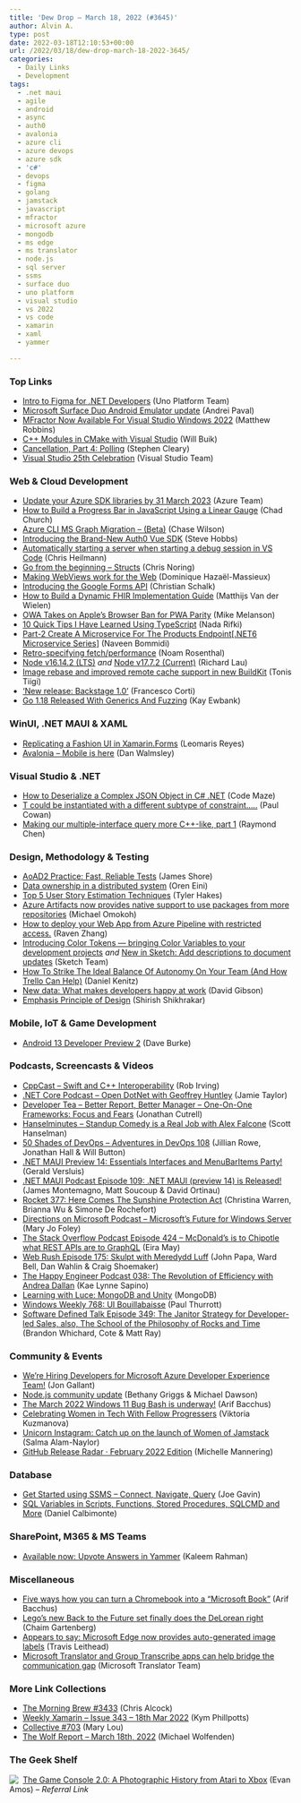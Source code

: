 ```yaml
---
title: 'Dew Drop – March 18, 2022 (#3645)'
author: Alvin A.
type: post
date: 2022-03-18T12:10:53+00:00
url: /2022/03/18/dew-drop-march-18-2022-3645/
categories:
  - Daily Links
  - Development
tags:
  - .net maui
  - agile
  - android
  - async
  - auth0
  - avalonia
  - azure cli
  - azure devops
  - azure sdk
  - 'c#'
  - devops
  - figma
  - golang
  - jamstack
  - javascript
  - mfractor
  - microsoft azure
  - mongodb
  - ms edge
  - ms translator
  - node.js
  - sql server
  - ssms
  - surface duo
  - uno platform
  - visual studio
  - vs 2022
  - vs code
  - xamarin
  - xaml
  - yammer

---
```

### <a name="top"></a>Top Links

  * <a href="https://platform.uno/blog/intro-to-figma-for-net-developers/" target="_blank" rel="noopener">Intro to Figma for .NET Developers</a> (Uno Platform Team)
  * <a href="https://devblogs.microsoft.com/surface-duo/android-emulator-avd-update/?WT.mc_id=DOP-MVP-4025064" target="_blank" rel="noopener">Microsoft Surface Duo Android Emulator update</a> (Andrei Paval)
  * <a href="https://www.mfractor.com/blogs/news/mfractor-now-available-for-visual-studio-windows-2022" target="_blank" rel="noopener">MFractor Now Available For Visual Studio Windows 2022</a> (Matthew Robbins)
  * <a href="https://devblogs.microsoft.com/cppblog/cpp20-modules-in-cmake-with-vs/?WT.mc_id=DOP-MVP-4025064" target="_blank" rel="noopener">C++ Modules in CMake with Visual Studio</a> (Will Buik)
  * <a href="https://blog.stephencleary.com/2022/03/cancellation-4-polling.html" target="_blank" rel="noopener">Cancellation, Part 4: Polling</a> (Stephen Cleary)
  * <a href="http://www.youtube.com/watch?v=hATPpSCQ6u8" target="_blank" rel="noopener">Visual Studio 25th Celebration</a> (Visual Studio Team)



### <a name="web"></a>Web & Cloud Development

  * <a href="https://azure.microsoft.com/en-us/updates/support-for-azure-sdk-libraries-that-do-not-conform-to-our-current-azure-sdk-guidelines-will-be-retired-as-of-31-march-2023/?WT.mc_id=DOP-MVP-4025064" target="_blank" rel="noopener">Update your Azure SDK libraries by 31 March 2023</a> (Azure Team)
  * <a href="https://www.syncfusion.com/blogs/post/how-to-build-a-progress-bar-in-javascript-using-a-linear-gauge.aspx" target="_blank" rel="noopener">How to Build a Progress Bar in JavaScript Using a Linear Gauge</a> (Chad Church)
  * <a href="https://techcommunity.microsoft.com/t5/azure-tools-blog/azure-cli-ms-graph-migration-beta/ba-p/3260268?WT.mc_id=DOP-MVP-4025064" target="_blank" rel="noopener">Azure CLI MS Graph Migration &#8211; (Beta)</a> (Chase Wilson)
  * <a href="https://auth0.com/blog/introducing-auth0-vue-sdk/" target="_blank" rel="noopener">Introducing the Brand-New Auth0 Vue SDK</a> (Steve Hobbs)
  * <a href="https://christianheilmann.com/2022/03/17/automatically-starting-a-server-when-starting-a-debug-session-in-vs-code/" target="_blank" rel="noopener">Automatically starting a server when starting a debug session in VS Code</a> (Chris Heilmann)
  * <a href="https://dev.to/azure/go-from-the-beginning-structs-1k8c" target="_blank" rel="noopener">Go from the beginning &#8211; Structs</a> (Chris Noring)
  * <a href="https://www.w3.org/blog/2022/03/making-webviews-work-for-the-web/" target="_blank" rel="noopener">Making WebViews work for the Web</a> (Dominique Hazaël-Massieux)
  * <a href="http://developers.googleblog.com/2022/03/introducing-google-forms-api.html" target="_blank" rel="noopener">Introducing the Google Forms API</a> (Christian Schalk)
  * <a href="https://fire.ly/blog/how-to-build-a-dynamic-fhir-implementation-guide/" target="_blank" rel="noopener">How to Build a Dynamic FHIR Implementation Guide</a> (Matthijs Van der Wielen)
  * <a href="https://thenewstack.io/owa-takes-on-apples-browser-ban-for-pwa-parity/" target="_blank" rel="noopener">OWA Takes on Apple’s Browser Ban for PWA Parity</a> (Mike Melanson)
  * <a href="https://www.telerik.com/blogs/10-quick-tips-learned-using-typescript" target="_blank" rel="noopener">10 Quick Tips I Have Learned Using TypeScript</a> (Nada Rifki)
  * <a href="https://www.learmoreseekmore.com/2022/03/dotnet6-part-2-create-a-microservice-for-the-product-endpoint.html" target="_blank" rel="noopener">Part-2 Create A Microservice For The Products Endpoint[.NET6 Microservice Series]</a> (Naveen Bommidi)
  * <a href="https://blog.whatwg.org/retro-specifying-fetch-performance" target="_blank" rel="noopener">Retro-specifying fetch/performance</a> (Noam Rosenthal)
  * <a href="https://nodejs.org/en/blog/release/v16.14.2" target="_blank" rel="noopener">Node v16.14.2 (LTS)</a> _and_ <a href="https://nodejs.org/en/blog/release/v17.7.2" target="_blank" rel="noopener">Node v17.7.2 (Current)</a> (Richard Lau)
  * <a href="https://www.docker.com/blog/image-rebase-and-improved-remote-cache-support-in-new-buildkit/" target="_blank" rel="noopener">Image rebase and improved remote cache support in new BuildKit</a> (Tonis Tiigi)
  * <a href="https://backstage.io/blog/2022/03/17/backstage-1.0.html" target="_blank" rel="noopener">&#8216;New release: Backstage 1.0&#8217;</a> (Francesco Corti)
  * <a href="http://www.i-programmer.info/news/98-languages/15292-go-118-released-with-generics-and-fuzzing.html" target="_blank" rel="noopener">Go 1.18 Released With Generics And Fuzzing</a> (Kay Ewbank)



### <a name="silverlight"></a>WinUI, .NET MAUI & XAML

  * <a href="https://www.syncfusion.com/blogs/post/replicating-a-fashion-ui-in-xamarin-forms.aspx" target="_blank" rel="noopener">Replicating a Fashion UI in Xamarin.Forms</a> (Leomaris Reyes)
  * <a href="https://dev.to/avalonia/avalonia-mobile-is-here-1i4f" target="_blank" rel="noopener">Avalonia &#8211; Mobile is here</a> (Dan Walmsley)



### <a name="dotnet"></a>Visual Studio & .NET

  * <a href="https://code-maze.com/csharp-deserialize-complex-json-object/" target="_blank" rel="noopener">How to Deserialize a Complex JSON Object in C# .NET</a> (Code Maze)
  * <a href="http://thesoftwaresimpleton.com/2022-03-16-typescript-concrete-to-generic/" target="_blank" rel="noopener">T could be instantiated with a different subtype of constraint&#8230;..</a> (Paul Cowan)
  * <a href="https://devblogs.microsoft.com/oldnewthing/20220317-00/?p=106359" target="_blank" rel="noopener">Making our multiple-interface query more C++-like, part 1</a> (Raymond Chen)



### <a name="design"></a>Design, Methodology & Testing

  * <a href="https://www.jamesshore.com/v2/books/aoad2/fast_reliable_tests" target="_blank" rel="noopener">AoAD2 Practice: Fast, Reliable Tests</a> (James Shore)
  * <a href="https://ayende.com/blog/196769-B/data-ownership-in-a-distributed-system?Key=bc212369-b658-4bf4-bc9e-6354146d4e9c" target="_blank" rel="noopener">Data ownership in a distributed system</a> (Oren Eini)
  * <a href="https://www.7pace.com/blog/user-story-estimation-techniques" target="_blank" rel="noopener">Top 5 User Story Estimation Techniques</a> (Tyler Hakes)
  * <a href="https://devblogs.microsoft.com/devops/azure-artifacts-now-provides-native-support-to-use-packages-from-more-repositories/?WT.mc_id=DOP-MVP-4025064" target="_blank" rel="noopener">Azure Artifacts now provides native support to use packages from more repositories</a> (Michael Omokoh)
  * <a href="https://techcommunity.microsoft.com/t5/apps-on-azure-blog/how-to-deploy-your-web-app-from-azure-pipeline-with-restricted/ba-p/3249054?WT.mc_id=DOP-MVP-4025064" target="_blank" rel="noopener">How to deploy your Web App from Azure Pipeline with restricted access.</a> (Raven Zhang)
  * <a href="https://www.sketch.com/blog/2022/03/17/color-tokens/" target="_blank" rel="noopener">Introducing Color Tokens — bringing Color Variables to your development projects</a> _and_ <a href="https://www.sketch.com/blog/2022/03/17/new-in-sketch-update-descriptions/" target="_blank" rel="noopener">New in Sketch: Add descriptions to document updates</a> (Sketch Team)
  * <a href="https://blog.trello.com/ideal-balance-of-autonomy" target="_blank" rel="noopener">How To Strike The Ideal Balance Of Autonomy On Your Team (And How Trello Can Help)</a> (Daniel Kenitz)
  * <a href="https://stackoverflow.blog/2022/03/17/new-data-what-makes-developers-happy-at-work/" target="_blank" rel="noopener">New data: What makes developers happy at work</a> (David Gibson)
  * <a href="https://ux360.design/emphasis-design/" target="_blank" rel="noopener">Emphasis Principle of Design</a> (Shirish Shikhrakar)



### <a name="mobile"></a>Mobile, IoT & Game Development

  * <a href="http://android-developers.googleblog.com/2022/03/second-preview-android-13.html" target="_blank" rel="noopener">Android 13 Developer Preview 2</a> (Dave Burke)



### <a name="podcasts"></a>Podcasts, Screencasts & Videos

  * <a href="https://cppcast.libsyn.com/cswift-interoperability" target="_blank" rel="noopener">CppCast &#8211; Swift and C++ Interoperability</a> (Rob Irving)
  * <a href="https://dotnetcore.show/episode-94-open-dotnet-with-geoffrey-huntley/" target="_blank" rel="noopener">.NET Core Podcast &#8211; Open DotNet with Geoffrey Huntley</a> (Jamie Taylor)
  * <a href="https://developertea.com/episodes/70b8bc26-3d73-4fef-a903-ed7db644bbba" target="_blank" rel="noopener">Developer Tea &#8211; Better Report, Better Manager &#8211; One-On-One Frameworks: Focus and Fears</a> (Jonathan Cutrell)
  * <a href="https://www.hanselminutes.com/832/standup-comedy-is-a-real-job-with-alex-falcone" target="_blank" rel="noopener">Hanselminutes &#8211; Standup Comedy is a Real Job with Alex Falcone</a> (Scott Hanselman)
  * <a href="https://adventuresindevopspodcast.com/50-shades-of-devops-devops-108" target="_blank" rel="noopener">50 Shades of DevOps &#8211; Adventures in DevOps 108</a> (Jillian Rowe, Jonathan Hall & Will Button)
  * <a href="http://www.youtube.com/watch?v=n48MiBh_SxM" target="_blank" rel="noopener">.NET MAUI Preview 14: Essentials Interfaces and MenuBarItems Party!</a> (Gerald Versluis)
  * <a href="https://www.dotnetmauipodcast.com/109" target="_blank" rel="noopener">.NET MAUI Podcast Episode 109: .NET MAUI (preview 14) is Released!</a> (James Montemagno, Matt Soucoup & David Ortinau)
  * <a href="http://relay.fm/rocket/377" target="_blank" rel="noopener">Rocket 377: Here Comes The Sunshine Protection Act</a> (Christina Warren, Brianna Wu & Simone De Rochefort)
  * <a href="https://www.directionsonmicrosoft.com/microsofts-future-windows-server" target="_blank" rel="noopener">Directions on Microsoft Podcast &#8211; Microsoft&#8217;s Future for Windows Server</a> (Mary Jo Foley)
  * <a href="https://stackoverflow.blog/2022/03/18/mcdonalds-is-to-chipotle-what-rest-apis-are-to-graphql-ep-424/" target="_blank" rel="noopener">The Stack Overflow Podcast Episode 424 &#8211; McDonald’s is to Chipotle what REST APIs are to GraphQL</a> (Eira May)
  * <a href="https://www.webrush.io/episodes/episode-175-skulpt-with-meredydd-luff" target="_blank" rel="noopener">Web Rush Episode 175: Skulpt with Meredydd Luff</a> (John Papa, Ward Bell, Dan Wahlin & Craig Shoemaker)
  * <a href="https://oasisofcourage.com/038-the-revolution-of-efficiency-with-andrea-dallan/" target="_blank" rel="noopener">The Happy Engineer Podcast 038: The Revolution of Efficiency with Andrea Dallan</a> (Kae Lynne Sapino)
  * <a href="http://www.youtube.com/watch?v=dgvfRbu_5Vw" target="_blank" rel="noopener">Learning with Luce: MongoDB and Unity</a> (MongoDB)
  * <a href="https://www.thurrott.com/podcasts/windows-weekly/264416/windows-weekly-768-ui-bouillabaisse" target="_blank" rel="noopener">Windows Weekly 768: UI Bouillabaisse</a> (Paul Thurrott)
  * <a href="https://www.softwaredefinedtalk.com/349" target="_blank" rel="noopener">Software Defined Talk Episode 349: The Janitor Strategy for Developer-led Sales, also, The School of the Philosophy of Rocks and Time</a> (Brandon Whichard, Cote & Matt Ray)



### <a name="events"></a>Community & Events

  * <a href="https://blog.jongallant.com/2022/03/hiring-azure-developer-experience-developers/" target="_blank" rel="noopener">We&#8217;re Hiring Developers for Microsoft Azure Developer Experience Team!</a> (Jon Gallant)
  * <a href="https://developers.redhat.com/articles/2022/03/18/nodejs-community-update" target="_blank" rel="noopener">Node.js community update</a> (Bethany Griggs & Michael Dawson)
  * <a href="https://www.onmsft.com/news/the-march-2022-windows-11-bug-bash-is-underway" target="_blank" rel="noopener">The March 2022 Windows 11 Bug Bash is underway!</a> (Arif Bacchus)
  * <a href="https://www.telerik.com/blogs/celebrating-women-tech-fellow-progressers" target="_blank" rel="noopener">Celebrating Women in Tech With Fellow Progressers</a> (Viktoria Kuzmanova)
  * <a href="https://whitep4nth3r.com/blog/womem-of-jamstack-launch/" target="_blank" rel="noopener">Unicorn Instagram: Catch up on the launch of Women of Jamstack</a> (Salma Alam-Naylor)
  * <a href="https://github.blog/2022-03-17-release-radar-feb-2022/" target="_blank" rel="noopener">GitHub Release Radar · February 2022 Edition</a> (Michelle Mannering)



### <a name="sql"></a>Database

  * <a href="https://www.mssqltips.com/sqlservertip/7185/sql-server-management-studio-connect-navigate-query/" target="_blank" rel="noopener">Get Started using SSMS &#8211; Connect, Navigate, Query</a> (Joe Gavin)
  * <a href="https://www.mssqltips.com/sqlservertip/7181/sql-variable-examples-stored-procedures-functions-scripts-sqlcmd/" target="_blank" rel="noopener">SQL Variables in Scripts, Functions, Stored Procedures, SQLCMD and More</a> (Daniel Calbimonte)



### <a name="sp"></a>SharePoint, M365 & MS Teams

  * <a href="https://techcommunity.microsoft.com/t5/yammer-blog/available-now-upvote-answers-in-yammer/ba-p/3255198?WT.mc_id=DOP-MVP-4025064" target="_blank" rel="noopener">Available now: Upvote Answers in Yammer</a> (Kaleem Rahman)



### <a name="misc"></a>Miscellaneous

  * <a href="https://www.onmsft.com/how-to/how-to-turn-a-chromebook-into-a-microsoft-book" target="_blank" rel="noopener">Five ways how you can turn a Chromebook into a &#8220;Microsoft Book&#8221;</a> (Arif Bacchus)
  * <a href="https://www.theverge.com/2022/3/17/22979328/lego-back-to-the-future-set-delorean-time-machine-toy-price-release-date" target="_blank" rel="noopener">Lego’s new Back to the Future set finally does the DeLorean right</a> (Chaim Gartenberg)
  * <a href="https://blogs.windows.com/msedgedev/2022/03/17/appears-to-say-microsoft-edge-auto-generated-image-labels/?WT.mc_id=WD-MVP-4025064" target="_blank" rel="noopener">Appears to say: Microsoft Edge now provides auto-generated image labels</a> (Travis Leithead)
  * <a href="https://www.microsoft.com/en-us/translator/blog/2022/03/17/microsoft-translator-and-group-transcribe-apps-can-help-bridge-the-communication-gap-for-refugees/" target="_blank" rel="noopener">Microsoft Translator and Group Transcribe apps can help bridge the communication gap</a> (Microsoft Translator Team)



### <a name="links"></a>More Link Collections

  * <a href="https://blog.cwa.me.uk/2022/03/18/the-morning-brew-3433/" target="_blank" rel="noopener">The Morning Brew #3433</a> (Chris Alcock)
  * <a href="https://weeklyxamarin.com/issues/343" target="_blank" rel="noopener">Weekly Xamarin &#8211; Issue 343 &#8211; 18th Mar 2022</a> (Kym Phillpotts)
  * <a href="https://tympanus.net/codrops/collective/collective-703/" target="_blank" rel="noopener">Collective #703</a> (Mary Lou)
  * <a href="https://michael-wolfenden.github.io/2022/03/18/march-18th-2022/" target="_blank" rel="noopener">The Wolf Report &#8211; March 18th, 2022</a> (Michael Wolfenden)



### <a name="shelf"></a>The Geek Shelf

<a href="https://www.amazon.com/dp/1718500602/?tag=amavin-20" target="_blank" rel="noopener"><img decoding="async" align="left" style="margin: 0px 4px 0px 0px; border: 0px currentcolor; border-image: none; float: left; display: inline; background-image: none;" src="https://m.media-amazon.com/images/I/41VVkEV0vPL._SS135_.jpg" border="0" /></a>&nbsp;<a href="https://www.amazon.com/dp/1718500602/?tag=amavin-20" target="_blank" rel="noopener">The Game Console 2.0: A Photographic History from Atari to Xbox</a> (Evan Amos) _&#8211; Referral Link_